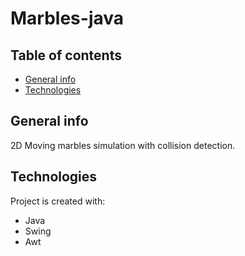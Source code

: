 # Marbles-java


## Table of contents
* [General info](#general-info)
* [Technologies](#technologies)


## General info
2D Moving marbles simulation with collision detection.
	
## Technologies
Project is created with:
* Java 
* Swing
* Awt
	

